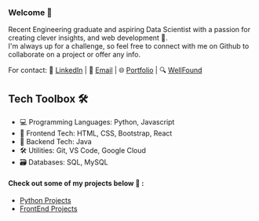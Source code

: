 ### Welcome 🚀

Recent Engineering graduate and aspiring Data Scientist with a passion for creating clever insights, and web development 🧩.     
I'm always up for a challenge, so feel free to connect with me on Github to collaborate on a project or offer any info.   

For contact: 
📱 [LinkedIn](https://www.linkedin.com/in/olisaemekaosakwe/) | 
📧 [Email](mailto:OOsakwe1@icloud.com) | 
🌐 [Portfolio](http://datascienceportfol.io/whereisolisa) |
🔍 [WellFound](https://wellfound.com/u/olisaemeka-osakwe)

## Tech Toolbox 🛠️
- 💻 Programming Languages: Python, Javascript
- 🎨 Frontend Tech: HTML, CSS, Bootstrap, React
- 🚀 Backend Tech: Java
- 🛠️ Utilities: Git, VS Code, Google Cloud
- 🗃️ Databases: SQL, MySQL

#### Check out some of my projects below 🔌 :
- [Python Projects](https://github.com/Osakwe1/Python-Projects)
- [FrontEnd Projects](https://github.com/Osakwe1/JS-Projects)

<!-- [![Top Langs](https://github-readme-stats.vercel.app/api/top-langs/?username=Osakwe)](https://github.com/Osakwe1/github-readme-stats) -->

<!-- [![Top Langs](https://github-readme-stats.vercel.app/api/top-langs/?username=Osakwe1&layout=compact)](https://github.com/Osakwe1/github-readme-stats) -->

<!-- [![GitHub Streak](https://github-readme-streak-stats.herokuapp.com/?user=Osakwe1)](https://git.io/streak-stats) -->

<!-- ![](https://komarev.com/ghpvc/?username=Osakwe1&label=VIEWS&style=flat-square&color=5a32a8) -->




